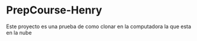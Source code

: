 # PrepCourse-Henry
Este proyecto es una prueba de como clonar en la computadora la que esta en la nube  
